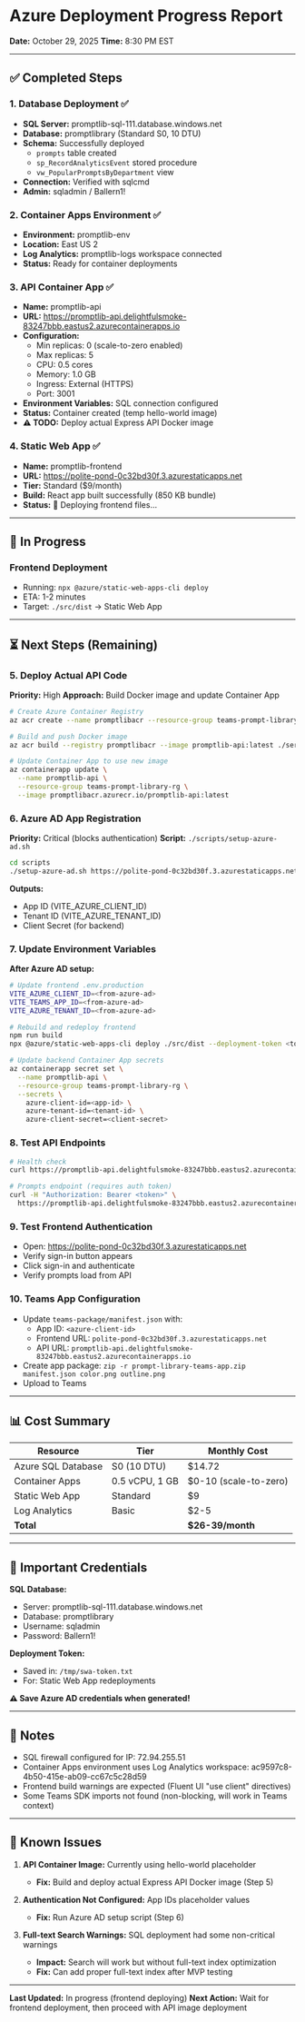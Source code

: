 # Azure Deployment Progress Report

**Date:** October 29, 2025
**Time:** 8:30 PM EST

---

## ✅ Completed Steps

### 1. Database Deployment ✅
- **SQL Server:** promptlib-sql-111.database.windows.net
- **Database:** promptlibrary (Standard S0, 10 DTU)
- **Schema:** Successfully deployed
  - `prompts` table created
  - `sp_RecordAnalyticsEvent` stored procedure
  - `vw_PopularPromptsByDepartment` view
- **Connection:** Verified with sqlcmd
- **Admin:** sqladmin / Ballern1!

### 2. Container Apps Environment ✅
- **Environment:** promptlib-env
- **Location:** East US 2
- **Log Analytics:** promptlib-logs workspace connected
- **Status:** Ready for container deployments

### 3. API Container App ✅
- **Name:** promptlib-api
- **URL:** https://promptlib-api.delightfulsmoke-83247bbb.eastus2.azurecontainerapps.io
- **Configuration:**
  - Min replicas: 0 (scale-to-zero enabled)
  - Max replicas: 5
  - CPU: 0.5 cores
  - Memory: 1.0 GB
  - Ingress: External (HTTPS)
  - Port: 3001
- **Environment Variables:** SQL connection configured
- **Status:** Container created (temp hello-world image)
- **⚠️ TODO:** Deploy actual Express API Docker image

### 4. Static Web App ✅
- **Name:** promptlib-frontend
- **URL:** https://polite-pond-0c32bd30f.3.azurestaticapps.net
- **Tier:** Standard ($9/month)
- **Build:** React app built successfully (850 KB bundle)
- **Status:** 🔄 Deploying frontend files...

---

## 🔄 In Progress

### Frontend Deployment
- Running: `npx @azure/static-web-apps-cli deploy`
- ETA: 1-2 minutes
- Target: `./src/dist` → Static Web App

---

## ⏳ Next Steps (Remaining)

### 5. Deploy Actual API Code
**Priority:** High
**Approach:** Build Docker image and update Container App
```bash
# Create Azure Container Registry
az acr create --name promptlibacr --resource-group teams-prompt-library-rg --sku Basic

# Build and push Docker image
az acr build --registry promptlibacr --image promptlib-api:latest ./server

# Update Container App to use new image
az containerapp update \
  --name promptlib-api \
  --resource-group teams-prompt-library-rg \
  --image promptlibacr.azurecr.io/promptlib-api:latest
```

### 6. Azure AD App Registration
**Priority:** Critical (blocks authentication)
**Script:** `./scripts/setup-azure-ad.sh`
```bash
cd scripts
./setup-azure-ad.sh https://polite-pond-0c32bd30f.3.azurestaticapps.net
```
**Outputs:**
- App ID (VITE_AZURE_CLIENT_ID)
- Tenant ID (VITE_AZURE_TENANT_ID)
- Client Secret (for backend)

### 7. Update Environment Variables
**After Azure AD setup:**
```bash
# Update frontend .env.production
VITE_AZURE_CLIENT_ID=<from-azure-ad>
VITE_TEAMS_APP_ID=<from-azure-ad>
VITE_AZURE_TENANT_ID=<from-azure-ad>

# Rebuild and redeploy frontend
npm run build
npx @azure/static-web-apps-cli deploy ./src/dist --deployment-token <token>

# Update backend Container App secrets
az containerapp secret set \
  --name promptlib-api \
  --resource-group teams-prompt-library-rg \
  --secrets \
    azure-client-id=<app-id> \
    azure-tenant-id=<tenant-id> \
    azure-client-secret=<client-secret>
```

### 8. Test API Endpoints
```bash
# Health check
curl https://promptlib-api.delightfulsmoke-83247bbb.eastus2.azurecontainerapps.io/health

# Prompts endpoint (requires auth token)
curl -H "Authorization: Bearer <token>" \
  https://promptlib-api.delightfulsmoke-83247bbb.eastus2.azurecontainerapps.io/api/prompts
```

### 9. Test Frontend Authentication
- Open: https://polite-pond-0c32bd30f.3.azurestaticapps.net
- Verify sign-in button appears
- Click sign-in and authenticate
- Verify prompts load from API

### 10. Teams App Configuration
- Update `teams-package/manifest.json` with:
  - App ID: `<azure-client-id>`
  - Frontend URL: `polite-pond-0c32bd30f.3.azurestaticapps.net`
  - API URL: `promptlib-api.delightfulsmoke-83247bbb.eastus2.azurecontainerapps.io`
- Create app package: `zip -r prompt-library-teams-app.zip manifest.json color.png outline.png`
- Upload to Teams

---

## 📊 Cost Summary

| Resource | Tier | Monthly Cost |
|----------|------|--------------|
| Azure SQL Database | S0 (10 DTU) | $14.72 |
| Container Apps | 0.5 vCPU, 1 GB | $0-10 (scale-to-zero) |
| Static Web App | Standard | $9 |
| Log Analytics | Basic | $2-5 |
| **Total** | | **$26-39/month** |

---

## 🔑 Important Credentials

**SQL Database:**
- Server: promptlib-sql-111.database.windows.net
- Database: promptlibrary
- Username: sqladmin
- Password: Ballern1!

**Deployment Token:**
- Saved in: `/tmp/swa-token.txt`
- For: Static Web App redeployments

**⚠️ Save Azure AD credentials when generated!**

---

## 📝 Notes

- SQL firewall configured for IP: 72.94.255.51
- Container Apps environment uses Log Analytics workspace: ac9597c8-4b50-415e-ab09-cc67c5c28d59
- Frontend build warnings are expected (Fluent UI "use client" directives)
- Some Teams SDK imports not found (non-blocking, will work in Teams context)

---

## 🐛 Known Issues

1. **API Container Image:** Currently using hello-world placeholder
   - **Fix:** Build and deploy actual Express API Docker image (Step 5)

2. **Authentication Not Configured:** App IDs placeholder values
   - **Fix:** Run Azure AD setup script (Step 6)

3. **Full-text Search Warnings:** SQL deployment had some non-critical warnings
   - **Impact:** Search will work but without full-text index optimization
   - **Fix:** Can add proper full-text index after MVP testing

---

**Last Updated:** In progress (frontend deploying)
**Next Action:** Wait for frontend deployment, then proceed with API image deployment
